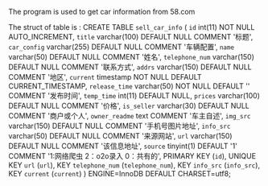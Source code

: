The program is used to get car information from 58.com

The struct of table is :
    CREATE TABLE `sell_car_info` (
        `id` int(11) NOT NULL AUTO_INCREMENT,
        `title` varchar(100) DEFAULT NULL COMMENT '标题',
        `car_config` varchar(255) DEFAULT NULL COMMENT '车辆配置',
        `name` varchar(50) DEFAULT NULL COMMENT '姓名',
        `telephone_num` varchar(150) DEFAULT NULL COMMENT '联系方式',
        `addrs` varchar(150) DEFAULT NULL COMMENT '地区',
        `current` timestamp NOT NULL DEFAULT CURRENT_TIMESTAMP,
        `release_time` varchar(50) NOT NULL DEFAULT '' COMMENT '发布时间',
        `temp_time` int(11) DEFAULT NULL,
        `prices` varchar(100) DEFAULT NULL COMMENT '价格',
        `is_seller` varchar(30) DEFAULT NULL COMMENT '商户或个人',
        `owner_readme` text COMMENT '车主自述',
        `img_src` varchar(150) DEFAULT NULL COMMENT '手机号图片地址',
        `info_src` varchar(50) DEFAULT NULL COMMENT '来源网站',
        `url` varchar(150) DEFAULT NULL COMMENT '该信息地址',
        `source` tinyint(1) DEFAULT '1' COMMENT '1:网络爬虫 2：o2o录入 0：共有的',
        PRIMARY KEY (`id`),
        UNIQUE KEY `url` (`url`),
        KEY `telephone_num` (`telephone_num`),
        KEY `info_src` (`info_src`),
        KEY `current` (`current`)
    ) ENGINE=InnoDB DEFAULT CHARSET=utf8;
